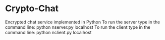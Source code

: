 # Crypto-Chat
Encrypted chat service implemented in Python
To run the server type in the command line: python nserver.py localhost
To run the client type in the command line: python nclient.py localhost <anysharedpassword>
